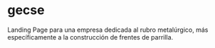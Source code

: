 # gecse
Landing Page para una empresa dedicada al rubro metalúrgico, más específicamente a la construcción de frentes de parrilla.
